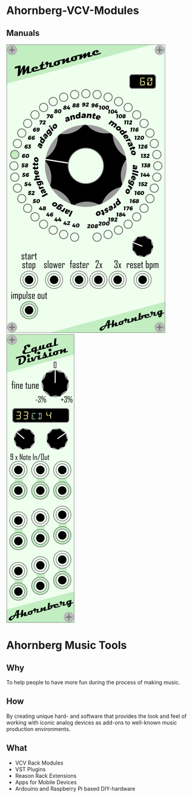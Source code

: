 # Ahornberg-VCV-Modules

## Manuals

[![Metronome](manuals/Metronome.png)](manuals/README.md#Metronome)
[![EqualDivision](manuals/EqualDivision.png)](manuals/README.md#EqualDivision)

# Ahornberg Music Tools
## Why
To help people to have more fun during the process of making music.
## How
By creating unique hard- and software that provides the look and feel of working with iconic analog devices as add-ons to well-known music production environments.
## What
* VCV Rack Modules
* VST Plugins
* Reason Rack Extensions
* Apps for Mobile Devices
* Ardouino and Raspberry Pi based DIY-hardware

